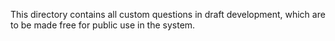 This directory contains all custom questions in draft development, which are to be made free for public use in the system.
